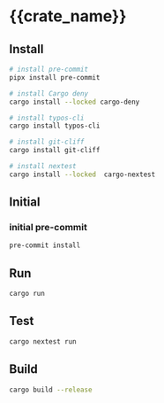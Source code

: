 # {{crate_name}}
## Install

```bash
# install pre-commit
pipx install pre-commit

# install Cargo deny
cargo install --locked cargo-deny

# install typos-cli
cargo install typos-cli

# install git-cliff
cargo install git-cliff

# install nextest
cargo install --locked  cargo-nextest
```

## Initial

### initial pre-commit

```bash
pre-commit install
```

## Run
```bash
cargo run
```

## Test
```bash
cargo nextest run
```

## Build
```bash
cargo build --release
```
